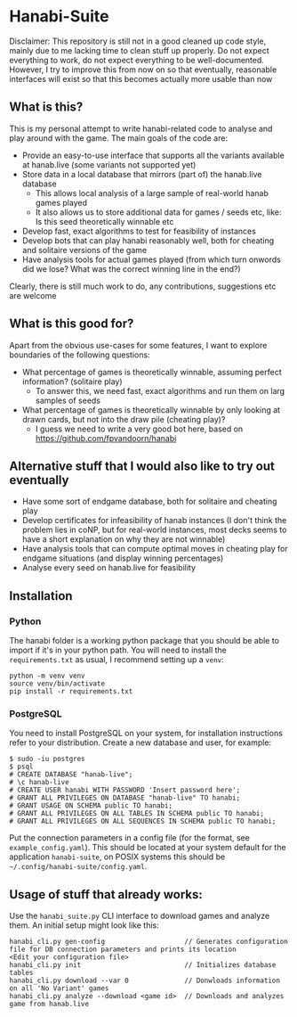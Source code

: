 # Hanabi-Suite

Disclaimer: This repository is still not in a good cleaned up code style, mainly due to me lacking time to clean stuff up properly.
Do not expect everything to work, do not expect everything to be well-documented.
However, I try to improve this from now on so that eventually, reasonable interfaces will exist so that this becomes actually more usable than now


## What is this?

This is my personal attempt to write hanabi-related code to analyse and play around with the game.
The main goals of the code are:

- Provide an easy-to-use interface that supports all the variants available at hanab.live (some variants not supported yet)
- Store data in a local database that mirrors (part of) the hanab.live database
    - This allows local analysis of a large sample of real-world hanab games played
    - It also allows us to store additional data for games / seeds etc, like: Is this seed theoretically winnable etc
- Develop fast, exact algorithms to test for feasibility of instances
- Develop bots that can play hanabi reasonably well, both for cheating and solitaire versions of the game
- Have analysis tools for actual games played (from which turn onwords did we lose? What was the correct winning line in the end?)

Clearly, there is still much work to do, any contributions, suggestions etc are welcome


## What is this good for?

Apart from the obvious use-cases for some features, I want to explore boundaries of the following questions:
- What percentage of games is theoretically winnable, assuming perfect information? (solitaire play)
    - To answer this, we need fast, exact algorithms and run them on larg samples of seeds
- What percentage of games is theoretically winnable by only looking at drawn cards, but not into the draw pile (cheating play)?
    - I guess we need to write a very good bot here, based on https://github.com/fpvandoorn/hanabi


## Alternative stuff that I would also like to try out eventually
- Have some sort of endgame database, both for solitaire and cheating play
- Develop certificates for infeasibility of hanab instances (I don't think the problem lies in coNP, but for real-world instances, most decks seems to have a short explanation on why they are not winnable)
- Have analysis tools that can compute optimal moves in cheating play for endgame situations (and display winning percentages)
- Analyse every seed on hanab.live for feasibility


## Installation

### Python
The hanabi folder is a working python package that you should be able to import if it's in your python path.
You will need to install the `requirements.txt` as usual, I recommend setting up a `venv`:
```
python -m venv venv
source venv/bin/activate
pip install -r requirements.txt
```

### PostgreSQL
You need to install PostgreSQL on your system, for installation instructions refer to your distribution.
Create a new database and user, for example:
```
$ sudo -iu postgres
$ psql
# CREATE DATABASE "hanab-live";
# \c hanab-live
# CREATE USER hanabi WITH PASSWORD 'Insert password here';
# GRANT ALL PRIVILEGES ON DATABASE "hanab-live" TO hanabi;
# GRANT USAGE ON SCHEMA public TO hanabi;
# GRANT ALL PRIVILEGES ON ALL TABLES IN SCHEMA public TO hanabi;
# GRANT ALL PRIVILEGES ON ALL SEQUENCES IN SCHEMA public TO hanabi;
```
Put the connection parameters in a config file (for the format, see `example_config.yaml`).
This should be located at your system default for the application `hanabi-suite`,
on POSIX systems this should be `~/.config/hanabi-suite/config.yaml`.


## Usage of stuff that already works:
Use the `hanabi_suite.py` CLI interface to download games and analyze them.
An initial setup might look like this:

```
hanabi_cli.py gen-config                    // Generates configuration file for DB connection parameters and prints its location
<Edit your configuration file>
hanabi_cli.py init                          // Initializes database tables
hanabi_cli.py download --var 0              // Donwloads information on all 'No Variant' games
hanabi_cli.py analyze --download <game id>  // Downloads and analyzes game from hanab.live
```
